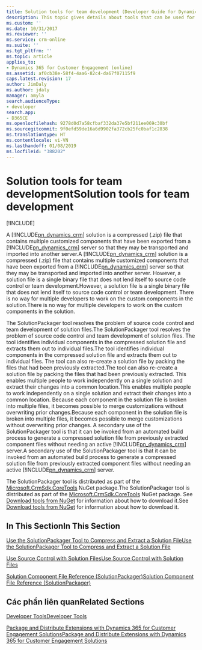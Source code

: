 ```yaml
---
title: Solution tools for team development (Developer Guide for Dynamics 365 for Customer Engagement apps)| MicrosoftDocs
description: This topic gives details about tools that can be used for team development of Dynamics 365 for Customer Engagement solutions and for source code control
ms.custom: ''
ms.date: 10/31/2017
ms.reviewer: ''
ms.service: crm-online
ms.suite: ''
ms.tgt_pltfrm: ''
ms.topic: article
applies_to:
- Dynamics 365 for Customer Engagement (online)
ms.assetid: af0cb38e-58f4-4aa6-82c4-da67f07115f9
caps.latest.revision: 17
author: JimDaly
ms.author: jdaly
manager: amyla
search.audienceType:
- developer
search.app:
- D365CE
ms.openlocfilehash: 9278d0d7a58cfbaf332da37e5bf211ee069c30bf
ms.sourcegitcommit: 9f0efd59de16a6d9902fa372cb25fc0baf1c2838
ms.translationtype: HT
ms.contentlocale: vi-VN
ms.lasthandoff: 01/08/2019
ms.locfileid: "388202"
---
```

# <a name="solution-tools-for-team-development"></a><span data-ttu-id="3c186-103">Solution tools for team development</span><span class="sxs-lookup"><span data-stu-id="3c186-103">Solution tools for team development</span></span>

[!INCLUDE[](../includes/cc_applies_to_update_9_0_0.md)]

<span data-ttu-id="3c186-104">A [!INCLUDE[pn_dynamics_crm](../includes/pn-dynamics-crm.md)] solution is a compressed (.zip) file that contains multiple customized components that have been exported from a [!INCLUDE[pn_dynamics_crm](../includes/pn-dynamics-crm.md)] server so that they may be transported and imported into another server.</span><span class="sxs-lookup"><span data-stu-id="3c186-104">A [!INCLUDE[pn_dynamics_crm](../includes/pn-dynamics-crm.md)] solution is a compressed (.zip) file that contains multiple customized components that have been exported from a [!INCLUDE[pn_dynamics_crm](../includes/pn-dynamics-crm.md)] server so that they may be transported and imported into another server.</span></span> <span data-ttu-id="3c186-105">However, a solution file is a single binary file that does not lend itself to source code control or team development.</span><span class="sxs-lookup"><span data-stu-id="3c186-105">However, a solution file is a single binary file that does not lend itself to source code control or team development.</span></span> <span data-ttu-id="3c186-106">There is no way for multiple developers to work on the custom components in the solution.</span><span class="sxs-lookup"><span data-stu-id="3c186-106">There is no way for multiple developers to work on the custom components in the solution.</span></span>  
  
 <span data-ttu-id="3c186-107">The SolutionPackager tool resolves the problem of source code control and team development of solution files.</span><span class="sxs-lookup"><span data-stu-id="3c186-107">The SolutionPackager tool resolves the problem of source code control and team development of solution files.</span></span> <span data-ttu-id="3c186-108">The tool identifies individual components in the compressed solution file and extracts them out to individual files.</span><span class="sxs-lookup"><span data-stu-id="3c186-108">The tool identifies individual components in the compressed solution file and extracts them out to individual files.</span></span> <span data-ttu-id="3c186-109">The tool can also re-create a solution file by packing the files that had been previously extracted.</span><span class="sxs-lookup"><span data-stu-id="3c186-109">The tool can also re-create a solution file by packing the files that had been previously extracted.</span></span> <span data-ttu-id="3c186-110">This enables multiple people to work independently on a single solution and extract their changes into a common location.</span><span class="sxs-lookup"><span data-stu-id="3c186-110">This enables multiple people to work independently on a single solution and extract their changes into a common location.</span></span> <span data-ttu-id="3c186-111">Because each component in the solution file is broken into multiple files, it becomes possible to merge customizations without overwriting prior changes.</span><span class="sxs-lookup"><span data-stu-id="3c186-111">Because each component in the solution file is broken into multiple files, it becomes possible to merge customizations without overwriting prior changes.</span></span> <span data-ttu-id="3c186-112">A secondary use of the SolutionPackager tool is that it can be invoked from an automated build process to generate a compressed solution file from previously extracted component files without needing an active [!INCLUDE[pn_dynamics_crm](../includes/pn-dynamics-crm.md)] server.</span><span class="sxs-lookup"><span data-stu-id="3c186-112">A secondary use of the SolutionPackager tool is that it can be invoked from an automated build process to generate a compressed solution file from previously extracted component files without needing an active [!INCLUDE[pn_dynamics_crm](../includes/pn-dynamics-crm.md)] server.</span></span>

 <span data-ttu-id="3c186-113">The SolutionPackager tool is distributed as part of the [Microsoft.CrmSdk.CoreTools](https://www.nuget.org/packages/Microsoft.CrmSdk.CoreTools) NuGet package.</span><span class="sxs-lookup"><span data-stu-id="3c186-113">The SolutionPackager tool is distributed as part of the [Microsoft.CrmSdk.CoreTools](https://www.nuget.org/packages/Microsoft.CrmSdk.CoreTools) NuGet package.</span></span> <span data-ttu-id="3c186-114">See [Download tools from NuGet](download-tools-nuget.md) for information about how to download it.</span><span class="sxs-lookup"><span data-stu-id="3c186-114">See [Download tools from NuGet](download-tools-nuget.md) for information about how to download it.</span></span>
  
## <a name="in-this-section"></a><span data-ttu-id="3c186-115">In This Section</span><span class="sxs-lookup"><span data-stu-id="3c186-115">In This Section</span></span>  
 [<span data-ttu-id="3c186-116">Use the SolutionPackager Tool to Compress and Extract a Solution File</span><span class="sxs-lookup"><span data-stu-id="3c186-116">Use the SolutionPackager Tool to Compress and Extract a Solution File</span></span>](compress-extract-solution-file-solutionpackager.md)  
  
 [<span data-ttu-id="3c186-117">Use Source Control with Solution Files</span><span class="sxs-lookup"><span data-stu-id="3c186-117">Use Source Control with Solution Files</span></span>](use-source-control-solution-files.md)  
  
 [<span data-ttu-id="3c186-118">Solution Component File Reference (SolutionPackager)</span><span class="sxs-lookup"><span data-stu-id="3c186-118">Solution Component File Reference (SolutionPackager)</span></span>](solution-component-file-reference-solutionpackager.md)  
  
## <a name="related-sections"></a><span data-ttu-id="3c186-119">Các phần liên quan</span><span class="sxs-lookup"><span data-stu-id="3c186-119">Related Sections</span></span>  
 [<span data-ttu-id="3c186-120">Developer Tools</span><span class="sxs-lookup"><span data-stu-id="3c186-120">Developer Tools</span></span>](developer-tools.md)  
  
 [<span data-ttu-id="3c186-121">Package and Distribute Extensions with Dynamics 365 for Customer Engagement Solutions</span><span class="sxs-lookup"><span data-stu-id="3c186-121">Package and Distribute Extensions with Dynamics 365 for Customer Engagement Solutions</span></span>](package-distribute-extensions-use-solutions.md)
